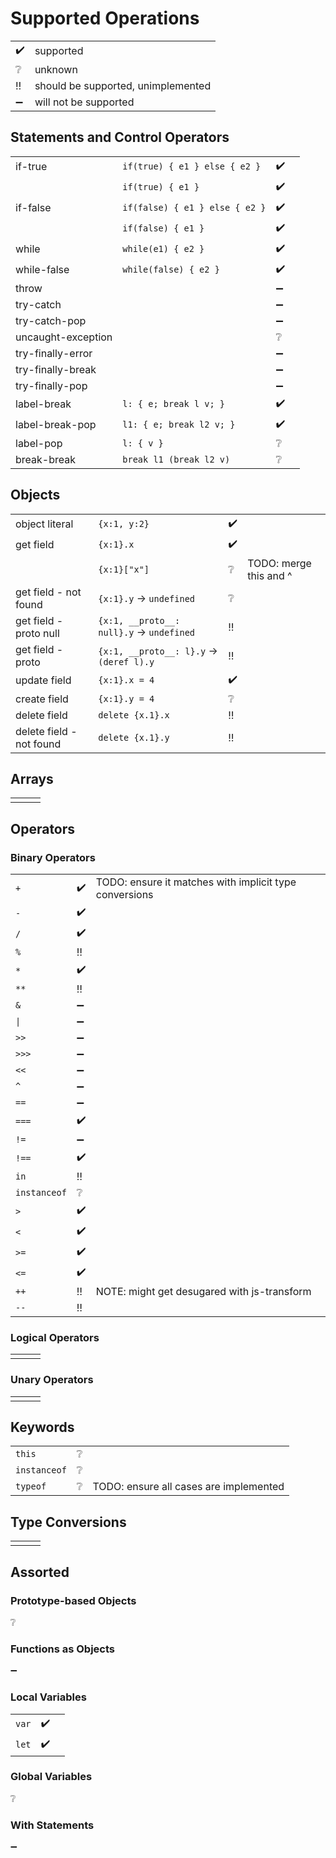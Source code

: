 
# Supported Operations

|   |   |
|---|---|
| :heavy_check_mark: | supported |
| :grey_question: | unknown |
| :bangbang: | should be supported, unimplemented |
| :heavy_minus_sign: | will not be supported |

## Statements and Control Operators

|   |   |   |   |
|---|---|---|---|
| if-true | `if(true) { e1 } else { e2 }` | :heavy_check_mark: | |
|         | `if(true) { e1 }` | :heavy_check_mark: | |
| if-false | `if(false) { e1 } else { e2 }` | :heavy_check_mark: | |
|          | `if(false) { e1 }` | :heavy_check_mark: | |
| while | `while(e1) { e2 }` | :heavy_check_mark: | |
| while-false | `while(false) { e2 }` | :heavy_check_mark: | | 
| throw | | :heavy_minus_sign: | |
| try-catch | | :heavy_minus_sign: | |
| try-catch-pop | | :heavy_minus_sign: | |
| uncaught-exception | | :grey_question: | |
| try-finally-error | | :heavy_minus_sign: | |
| try-finally-break | | :heavy_minus_sign: | |
| try-finally-pop | | :heavy_minus_sign: | |
| label-break | `l: { e; break l v; }` | :heavy_check_mark: | |
| label-break-pop | `l1: { e; break l2 v; }` | :heavy_check_mark: | |
| label-pop | `l: { v }` | :grey_question: | |
| break-break | `break l1 (break l2 v)` | :grey_question: | |


## Objects

|   |   |   |   |
|---|---|---|---|
| object literal | `{x:1, y:2}` | :heavy_check_mark: |   |
| get field | `{x:1}.x` | :heavy_check_mark: |   |
|           | `{x:1}["x"]` | :grey_question: | TODO: merge this and ^ | 
| get field - not found | `{x:1}.y` -> `undefined` | :grey_question: | |
| get field - proto null | `{x:1, __proto__: null}.y` -> `undefined` | :bangbang: | |
| get field - proto | `{x:1, __proto__: l}.y` -> `(deref l).y` | :bangbang: | |
| update field | `{x:1}.x = 4` | :heavy_check_mark: |   |
| create field | `{x:1}.y = 4` | :grey_question: | |
| delete field | `delete {x.1}.x` | :bangbang: | |
| delete field - not found | `delete {x.1}.y` | :bangbang: | |

## Arrays

|   |   |   |
|---|---|---|
| | | |

## Operators

### Binary Operators
|   |   |   |
|---|---|---|
| `+` | :heavy_check_mark: | TODO: ensure it matches with implicit type conversions |
| `-` | :heavy_check_mark: | |
| `/` | :heavy_check_mark: | |
| `%` | :bangbang: | |
| `*` | :heavy_check_mark: | |
| `**` | :bangbang: | |
| `&` | :heavy_minus_sign: | |
| `\|` | :heavy_minus_sign: | |
| `>>` | :heavy_minus_sign: | |
| `>>>` | :heavy_minus_sign: | |
| `<<` | :heavy_minus_sign: | |
| `^` | :heavy_minus_sign: | |
| `==` | :heavy_minus_sign: | |
| `===` | :heavy_check_mark: | |
| `!=` | :heavy_minus_sign: | |
| `!==` | :heavy_check_mark: | |
| `in` | :bangbang: | |
| `instanceof` | :grey_question: | |
| `>` | :heavy_check_mark: | |
| `<` | :heavy_check_mark: | |
| `>=` | :heavy_check_mark: | |
| `<=` | :heavy_check_mark: | |
| `++` | :bangbang: | NOTE: might get desugared with js-transform |
| `--` | :bangbang: | |

### Logical Operators

|   |   |   |
|---|---|---|
| | | |

### Unary Operators

|   |   |   |
|---|---|---|
| | | |

## Keywords

|   |   |   |
|---|---|---|
| `this` | :grey_question: | |
| `instanceof` | :grey_question: | |
| `typeof` | :grey_question: | TODO: ensure all cases are implemented |

## Type Conversions

|   |   |   |
|---|---|---|
| | | |

## Assorted

### Prototype-based Objects
:grey_question:

### Functions as Objects
:heavy_minus_sign:

### Local Variables

|   |   |   |
|---|---|---|
| `var` | :heavy_check_mark: | |
| `let` | :heavy_check_mark: | |

### Global Variables

:grey_question:

### With Statements

:heavy_minus_sign:
